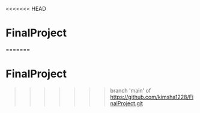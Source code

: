 <<<<<<< HEAD
# FinalProject
=======
# FinalProject
>>>>>>> branch 'main' of https://github.com/kimsha1228/FinalProject.git
